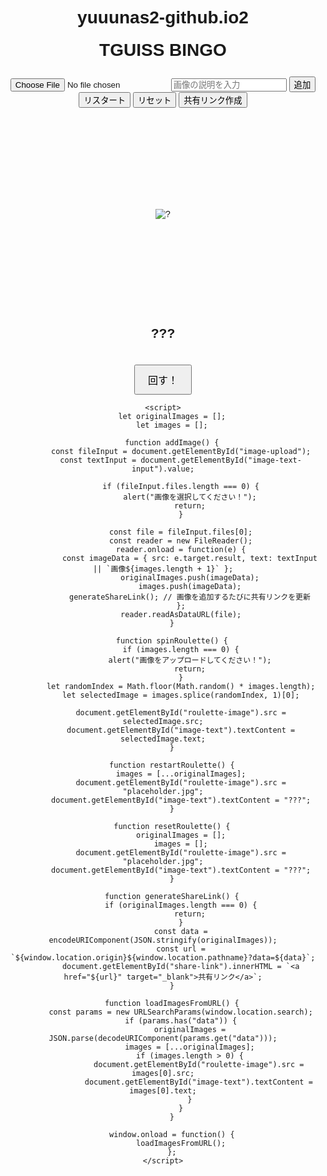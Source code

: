 # yuuunas2-github.io2
<!DOCTYPE html>
<html lang="ja">
<head>
    <meta charset="UTF-8">
    <meta name="viewport" content="width=device-width, initial-scale=1.0">
    <title>TGUISS BINGO</title>
    <style>
        body {
            text-align: center;
            font-family: Arial, sans-serif;
        }
        h1 {
            margin-top: 20px;
        }
        .roulette-container {
            position: relative;
            width: 300px;
            height: 300px;
            margin: 20px auto;
            overflow: hidden;
            display: flex;
            align-items: center;
            justify-content: center;
        }
        .image-display {
            max-width: 100%;
            max-height: 100%;
        }
        .spin-button {
            margin-top: 20px;
            padding: 10px 20px;
            font-size: 16px;
            cursor: pointer;
        }
        .upload-input {
            margin-top: 10px;
        }
    </style>
</head>
<body>
    <h1>TGUISS BINGO</h1>
    <input type="file" id="image-upload" class="upload-input" accept="image/*">
    <input type="text" id="image-text-input" placeholder="画像の説明を入力" class="upload-input">
    <button onclick="addImage()">追加</button>
    <button onclick="restartRoulette()">リスタート</button>
    <button onclick="resetRoulette()">リセット</button>
    <button onclick="generateShareLink()">共有リンク作成</button>
    <p id="share-link"></p>
    <div class="roulette-container">
        <img id="roulette-image" class="image-display" src="placeholder.jpg" alt="?">
    </div>
    <h2 id="image-text">???</h2>
    <button class="spin-button" onclick="spinRoulette()">回す！</button>
    
    <script>
        let originalImages = [];
        let images = [];

        function addImage() {
            const fileInput = document.getElementById("image-upload");
            const textInput = document.getElementById("image-text-input").value;
            
            if (fileInput.files.length === 0) {
                alert("画像を選択してください！");
                return;
            }
            
            const file = fileInput.files[0];
            const reader = new FileReader();
            reader.onload = function(e) {
                const imageData = { src: e.target.result, text: textInput || `画像${images.length + 1}` };
                originalImages.push(imageData);
                images.push(imageData);
                generateShareLink(); // 画像を追加するたびに共有リンクを更新
            };
            reader.readAsDataURL(file);
        }

        function spinRoulette() {
            if (images.length === 0) {
                alert("画像をアップロードしてください！");
                return;
            }
            let randomIndex = Math.floor(Math.random() * images.length);
            let selectedImage = images.splice(randomIndex, 1)[0];
            
            document.getElementById("roulette-image").src = selectedImage.src;
            document.getElementById("image-text").textContent = selectedImage.text;
        }

        function restartRoulette() {
            images = [...originalImages];
            document.getElementById("roulette-image").src = "placeholder.jpg";
            document.getElementById("image-text").textContent = "???";
        }

        function resetRoulette() {
            originalImages = [];
            images = [];
            document.getElementById("roulette-image").src = "placeholder.jpg";
            document.getElementById("image-text").textContent = "???";
        }

        function generateShareLink() {
            if (originalImages.length === 0) {
                return;
            }
            const data = encodeURIComponent(JSON.stringify(originalImages));
            const url = `${window.location.origin}${window.location.pathname}?data=${data}`;
            document.getElementById("share-link").innerHTML = `<a href="${url}" target="_blank">共有リンク</a>`;
        }

        function loadImagesFromURL() {
            const params = new URLSearchParams(window.location.search);
            if (params.has("data")) {
                originalImages = JSON.parse(decodeURIComponent(params.get("data")));
                images = [...originalImages];
                if (images.length > 0) {
                    document.getElementById("roulette-image").src = images[0].src;
                    document.getElementById("image-text").textContent = images[0].text;
                }
            }
        }

        window.onload = function() {
            loadImagesFromURL();
        };
    </script>
</body>
</html>
